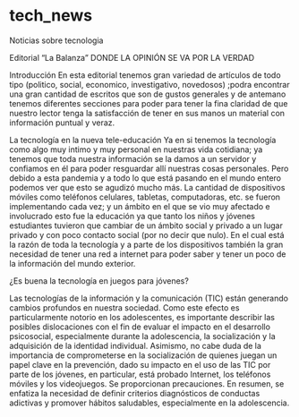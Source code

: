 # tech_news
Noticias sobre tecnologia

Editorial “La Balanza”
DONDE LA OPINIÓN SE VA POR LA VERDAD

Introducción
En esta editorial tenemos gran variedad de artículos de todo tipo (politico, social, economico, investigativo, novedosos) ;podra encontrar una gran cantidad de escritos que son de gustos generales y de antemano tenemos diferentes secciones para poder  para tener la fina claridad de que nuestro lector tenga la satisfacción de tener en sus manos un material con información puntual y veraz. 

La tecnología en la nueva tele-educación
Ya en si tenemos la tecnología como algo muy intimo y muy personal en nuestras vida cotidiana; ya tenemos que toda nuestra información se la damos  a un servidor y confiamos en él para poder resguardar allí nuestras cosas personales. 
Pero debido a esta pandemia y a todo lo que está pasando en el mundo entero podemos ver que esto se agudizó mucho más. La cantidad de dispositivos móviles como teléfonos celulares, tabletas, computadoras, etc. se fueron implementando cada vez; y un ámbito en el que se vio muy afectado e involucrado esto fue la educación ya que tanto los niños y jóvenes estudiantes tuvieron que cambiar de un ámbito social y privado a un lugar privado y con poco contacto social (por no decir que nulo). En el cual está la razón de toda la tecnología y a parte de los dispositivos también la gran necesidad de tener una red a internet para poder saber y tener un poco de la información del mundo exterior.  

¿Es buena la tecnología en juegos para jóvenes?

Las tecnologías de la información y la comunicación (TIC) están generando cambios profundos en nuestra sociedad. Como este efecto es particularmente notorio en los adolescentes, es importante describir las posibles dislocaciones con el fin de evaluar el impacto en el desarrollo psicosocial, especialmente durante la adolescencia, la socialización y la adquisición de la identidad individual. Asimismo, no cabe duda de la importancia de comprometerse en la socialización de quienes juegan un papel clave en la prevención, dado su impacto en el uso de las TIC por parte de los jóvenes, en particular, está probado Internet, los teléfonos móviles y los videojuegos. Se proporcionan precauciones. En resumen, se enfatiza la necesidad de definir criterios diagnósticos de conductas adictivas y promover hábitos saludables, especialmente en la adolescencia.
